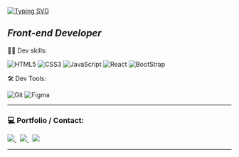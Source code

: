 

<!--
**Sara01romao/Sara01romao** is a ✨ _special_ ✨ repository because its `README.md` (this file) appears on your GitHub profile.-->
<!-- 
 <img src="https://user-images.githubusercontent.com/46323667/167675818-6774373c-e6b5-48f3-a552-e83413f16680.svg" min-width="250px" max-width="300px" align="right" alt="Ilustração notebook"/> -->
 
 
  <p >
    <a href="https://git.io/typing-svg"><img src="http://readme-typing-svg.herokuapp.com?font=Fira+Code&size=32&pause=1000&color=ffcb2f&center=false&vCenter=false&width=435&lines=Hello+there!+%F0%9F%91%8B" alt="Typing SVG" /></a>
  </p>
  
  
  <h2 ><em>  Front-end Developer</em></h2>
 
 :woman_technologist: Dev skills:

![HTML5](https://img.shields.io/badge/-HTML5-E34F26?style=flat&labelColor=E34F26&logo=html5&logoColor=ffffff)
![CSS3](https://img.shields.io/badge/-CSS3-1572B6?style=flat&labelColor=1572B6&logo=css3&logoColor=ffffff)
![JavaScript](https://img.shields.io/badge/-JavaScript-F7DF1E?style=flat&labelColor=F7DF1E&logo=javascript&logoColor=000000)
![React](https://img.shields.io/badge/-React-61DAFB?style=flat&labelColor=61DAFB&logo=react&logoColor=000000)
![BootStrap](https://img.shields.io/badge/-BootStrap-BD93F9?style=flat&labelColor=BD93F9&logo=bootstrap&logoColor=ffffff) 
<!-- ![NextJS](https://img.shields.io/badge/-NextJS-000000?style=flat&labelColor=000000&logo=nextdotjs&logoColor=ffffff) -->
<!-- ![Sass](https://img.shields.io/badge/-Sass-CC6699?style=flat&labelColor=CC6699&logo=sass&logoColor=ffffff) -->
<!-- ![TypeScript](https://img.shields.io/badge/-TypeScript-3178C6?style=flat&labelColor=3178C6&logo=typescript&logoColor=ffffff) -->


:hammer_and_wrench: Dev Tools:

![Git](https://img.shields.io/badge/-Git-F05032?style=flat&labelColor=F05032&logo=git&logoColor=ffffff)
![Figma](https://img.shields.io/badge/-Figma-FF79C6?style=flat&labelColor=FF79C6&logo=figma&logoColor=ffffff)





<hr>

 
<div 
  <br>
<h3>💻  Portfolio / Contact: </h3> 
    
  <div style="margin-top: 10px">
    <a href="https://sara01romao.github.io/portfolio/"  target="_blank">
      <img src="https://img.shields.io/badge/Portfolio-%23000000.svg?style=flat&logo=firefox&logoColor=green" />
    </a>
    &nbsp;  
    <a href="https://www.linkedin.com/in/sara-rom%C3%A3o-abbb8917b/"  target="_blank">
      <img src="https://img.shields.io/badge/LinkedIn-0077B5?style=flat&logo=linkedin&logoColor=white" />
    </a>
    &nbsp;
     <a href="mailto:sara-romao@live.com"  target="_blank">
      <img src="https://img.shields.io/badge/Gmail-D14836?style=flat&logo=gmail&logoColor=white" />
    </a>
    
    
     
 </div>
 

</div>





<!-- ![Node](https://img.shields.io/badge/-Node-339933?style=flat&labelColor=339933&logo=nodedotjs&logoColor=ffffff)
![Express](https://img.shields.io/badge/-Express-000000?style=flat&labelColor=000000&logo=express&logoColor=ffffff)
![MongoDB](https://img.shields.io/badge/-MongoDB-47A248?style=flat&labelColor=47A248&logo=mongodb&logoColor=ffffff) -->
<!-- ![PostgreSQL](https://img.shields.io/badge/-PostgreSQL-4169E1?style=flat&labelColor=4169E1&logo=postgresql&logoColor=ffffff) -->

<!-- ![PHP](https://img.shields.io/badge/-PHP-777BB4?style=flat&labelColor=777BB4&logo=php&logoColor=ffffff)
![Laravel](https://img.shields.io/badge/-Laravel-FF2D20?style=flat&labelColor=FF2D20&logo=laravel&logoColor=ffffff)
![MariaDB](https://img.shields.io/badge/-MariaDB-003545?style=flat&labelColor=003545&logo=mariadb&logoColor=ffffff) -->

<!-- And in general:
![Git](https://img.shields.io/badge/-Git-F05032?style=flat-square&labelColor=F05032&logo=git&logoColor=ffffff)
![Linux](https://img.shields.io/badge/-Linux-FCC624?style=flat-square&labelColor=FCC624&logo=linux&logoColor=000000)
![Adobe XD](https://img.shields.io/badge/-AdobeXD-ff75f7?style=flat-square&labelColor=ff75f7&logo=adobexd&logoColor=000000)
![GIMP](https://img.shields.io/badge/-GIMP-5C5543?style=flat-square&labelColor=5C5543&logo=gimp&logoColor=ffffff)
![Inkscape](https://img.shields.io/badge/-Inkscape-000000?style=flat-square&labelColor=000000&logo=inkscape&logoColor=ffffff)
 -->

<hr>




